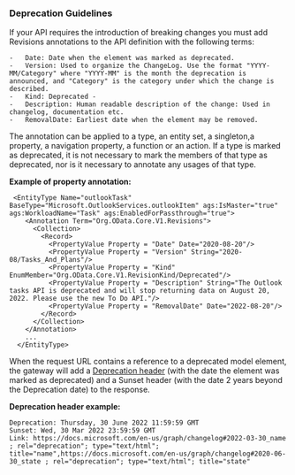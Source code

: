### Deprecation Guidelines

If your API requires the introduction of breaking changes you must add Revisions annotations to the API definition with the following terms:

    
    -   Date: Date when the element was marked as deprecated.
    -   Version: Used to organize the ChangeLog. Use the format "YYYY-MM/Category" where "YYYY-MM" is the month the deprecation is announced, and "Category" is the category under which the change is described.
    -   Kind: Deprecated - 
    -   Description: Human readable description of the change: Used in changelog, documentation etc.
    -   RemovalDate: Earliest date when the element may be removed.

The annotation can be applied to a type, an entity set, a singleton,a property, a
navigation property, a function or an action. If a type is marked as deprecated, it
is not necessary to mark the members of that type as deprecated, nor is it necessary
to annotate any usages of that type.

**Example of property annotation:**

~~~~~~~~~~~~~~~~~~~~~~~~~~~~~~~~~~~~~~~~~~~~~~~~~~~~~~~~~~~~~~~~~~~~~~~~~~~~~~~~
 <EntityType Name="outlookTask" BaseType="Microsoft.OutlookServices.outlookItem" ags:IsMaster="true" ags:WorkloadName="Task" ags:EnabledForPassthrough="true">
    <Annotation Term="Org.OData.Core.V1.Revisions">
      <Collection>
        <Record>
          <PropertyValue Property = "Date" Date="2020-08-20"/>
          <PropertyValue Property = "Version" String="2020-08/Tasks_And_Plans"/>
          <PropertyValue Property = "Kind" EnumMember="Org.OData.Core.V1.RevisionKind/Deprecated"/>
          <PropertyValue Property = "Description" String="The Outlook tasks API is deprecated and will stop returning data on August 20, 2022. Please use the new To Do API."/>
          <PropertyValue Property = "RemovalDate" Date="2022-08-20"/>
        </Record>
      </Collection>
    </Annotation>
    ...
  </EntityType>
~~~~~~~~~~~~~~~~~~~~~~~~~~~~~~~~~~~~~~~~~~~~~~~~~~~~~~~~~~~~~~~~~~~~~~~~~~~~~~~~

When the request URL contains a reference to a deprecated model element, the gateway will add a [Deprecation
header](https://tools.ietf.org/html/draft-dalal-deprecation-header-02) (with the
date the element was marked as deprecated) and a Sunset header (with the date 2
years beyond the Deprecation date) to the response.

**Deprecation header example:**

~~~~~~~~~~~~~~~~~~~~~~~~~~~~~~~~~~~~~~~~~~~~~~~~~~~~~~~~~~~~~~~~~~~~~~~~~~~~~~~~
Deprecation: Thursday, 30 June 2022 11:59:59 GMT
Sunset: Wed, 30 Mar 2022 23:59:59 GMT
Link: https://docs.microsoft.com/en-us/graph/changelog#2022-03-30_name ; rel="deprecation"; type="text/html"; title="name",https://docs.microsoft.com/en-us/graph/changelog#2020-06-30_state ; rel="deprecation"; type="text/html"; title="state"
~~~~~~~~~~~~~~~~~~~~~~~~~~~~~~~~~~~~~~~~~~~~~~~~~~~~~~~~~~~~~~~~~~~~~~~~~~~~~~~~
